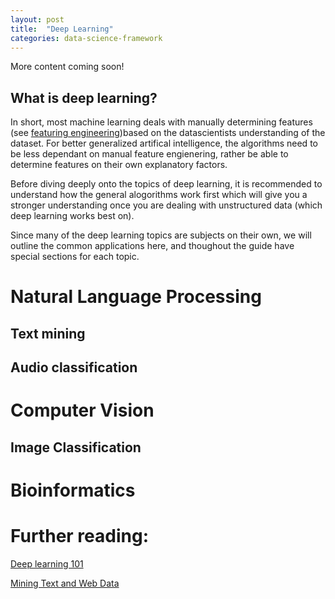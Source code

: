 ```yaml
---
layout: post
title:  "Deep Learning"
categories: data-science-framework 
---
```

More content coming soon!

## What is deep learning?

In short, most machine learning deals with manually determining features (see [featuring engineering](datascienceguide.github.io/feature-engineering))based on the datascientists understanding of the dataset.  For better generalized artifical intelligence, the algorithms need to be less dependant on manual feature engienering, rather be able to determine features on their own explanatory factors.

Before diving deeply onto the topics of deep learning, it is recommended to understand how the general alogorithms work first which will give you a stronger understanding once you are dealing with unstructured data (which deep learning works best on).

Since many of the deep learning topics are subjects on their own, we will outline the common applications here, and thoughout the guide have special sections for each topic.

# Natural Language Processing

## Text mining

## Audio classification

# Computer Vision

## Image Classification

# Bioinformatics


# Further reading:

[Deep learning 101](http://markus.com/deep-learning-101/)

[Mining Text and Web Data](http://www.saedsayad.com/docs/TextAndWebMining.pdf)
